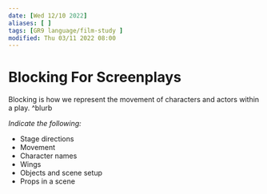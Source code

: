 ```yaml
---
date: [Wed 12/10 2022]
aliases: [ ]
tags: [GR9 language/film-study ]
modified: Thu 03/11 2022 08:00
---
```

# Blocking For Screenplays
Blocking is how we represent the movement of characters and actors within a play. ^blurb

*Indicate the following:*
- Stage directions
- Movement
- Character names
- Wings
- Objects and scene setup
- Props in a scene